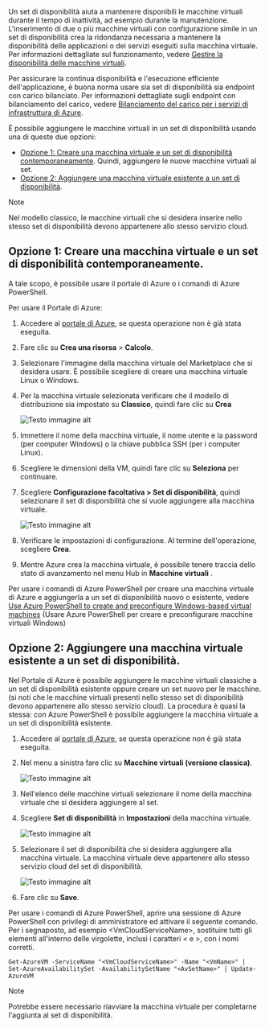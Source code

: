 


Un set di disponibilità aiuta a mantenere disponibili le macchine virtuali durante il tempo di inattività, ad esempio durante la manutenzione. L'inserimento di due o più macchine virtuali con configurazione simile in un set di disponibilità crea la ridondanza necessaria a mantenere la disponibilità delle applicazioni o dei servizi eseguiti sulla macchina virtuale. Per informazioni dettagliate sul funzionamento, vedere [Gestire la disponibilità delle macchine virtuali][Manage the availability of virtual machines].

Per assicurare la continua disponibilità e l'esecuzione efficiente dell'applicazione, è buona norma usare sia set di disponibilità sia endpoint con carico bilanciato. Per informazioni dettagliate sugli endpoint con bilanciamento del carico, vedere [Bilanciamento del carico per i servizi di infrastruttura di Azure][Load balancing for Azure infrastructure services].

È possibile aggiungere le macchine virtuali in un set di disponibilità usando una di queste due opzioni:

* [Opzione 1: Creare una macchina virtuale e un set di disponibilità contemporaneamente][Option 1: Create a virtual machine and an availability set at the same time]. Quindi, aggiungere le nuove macchine virtuali al set.
* [Opzione 2: Aggiungere una macchina virtuale esistente a un set di disponibilità][Option 2: Add an existing virtual machine to an availability set].

> [!NOTE]
> Nel modello classico, le macchine virtuali che si desidera inserire nello stesso set di disponibilità devono appartenere allo stesso servizio cloud.
> 
> 

## <a id="createset"></a>Opzione 1: Creare una macchina virtuale e un set di disponibilità contemporaneamente.
A tale scopo, è possibile usare il portale di Azure o i comandi di Azure PowerShell.

Per usare il Portale di Azure:

1. Accedere al [portale di Azure](https://portal.azure.com), se questa operazione non è già stata eseguita.
2. Fare clic su **Crea una risorsa** > **Calcolo**.
3. Selezionare l'immagine della macchina virtuale del Marketplace che si desidera usare. È possibile scegliere di creare una macchina virtuale Linux o Windows.
4. Per la macchina virtuale selezionata verificare che il modello di distribuzione sia impostato su **Classico**, quindi fare clic su **Crea**
   
    ![Testo immagine alt](./media/virtual-machines-common-classic-configure-availability/ChooseClassicModel.png)
5. Immettere il nome della macchina virtuale, il nome utente e la password (per computer Windows) o la chiave pubblica SSH (per i computer Linux). 
6. Scegliere le dimensioni della VM, quindi fare clic su **Seleziona** per continuare.
7. Scegliere **Configurazione facoltativa > Set di disponibilità**, quindi selezionare il set di disponibilità che si vuole aggiungere alla macchina virtuale.
   
    ![Testo immagine alt](./media/virtual-machines-common-classic-configure-availability/ChooseAvailabilitySet.png) 
8. Verificare le impostazioni di configurazione. Al termine dell'operazione, scegliere **Crea**.
9. Mentre Azure crea la macchina virtuale, è possibile tenere traccia dello stato di avanzamento nel menu Hub in **Macchine virtuali** .

Per usare i comandi di Azure PowerShell per creare una macchina virtuale di Azure e aggiungerla a un set di disponibilità nuovo o esistente, vedere [Use Azure PowerShell to create and preconfigure Windows-based virtual machines](../articles/virtual-machines/windows/classic/create-powershell.md?toc=%2fazure%2fvirtual-machines%2fwindows%2fclassic%2ftoc.json) (Usare Azure PowerShell per creare e preconfigurare macchine virtuali Windows)

## <a id="addmachine"></a>Opzione 2: Aggiungere una macchina virtuale esistente a un set di disponibilità.
Nel Portale di Azure è possibile aggiungere le macchine virtuali classiche a un set di disponibilità esistente oppure creare un set nuovo per le macchine. (si noti che le macchine virtuali presenti nello stesso set di disponibilità devono appartenere allo stesso servizio cloud). La procedura è quasi la stessa: con Azure PowerShell è possibile aggiungere la macchina virtuale a un set di disponibilità esistente.

1. Accedere al [portale di Azure](https://portal.azure.com), se questa operazione non è già stata eseguita.
2. Nel menu a sinistra fare clic su **Macchine virtuali (versione classica)**.
   
    ![Testo immagine alt](./media/virtual-machines-common-classic-configure-availability/ChooseClassicVM.png)
3. Nell'elenco delle macchine virtuali selezionare il nome della macchina virtuale che si desidera aggiungere al set.
4. Scegliere **Set di disponibilità** in **Impostazioni** della macchina virtuale.
   
    ![Testo immagine alt](./media/virtual-machines-common-classic-configure-availability/AvailabilitySetSettings.png)
5. Selezionare il set di disponibilità che si desidera aggiungere alla macchina virtuale. La macchina virtuale deve appartenere allo stesso servizio cloud del set di disponibilità.
   
    ![Testo immagine alt](./media/virtual-machines-common-classic-configure-availability/AvailabilitySetPicker.png)
6. Fare clic su **Save**.

Per usare i comandi di Azure PowerShell, aprire una sessione di Azure PowerShell con privilegi di amministratore ed attivare il seguente comando. Per i segnaposto, ad esempio &lt;VmCloudServiceName&gt;, sostituire tutti gli elementi all'interno delle virgolette, inclusi i caratteri < e >, con i nomi corretti.

    Get-AzureVM -ServiceName "<VmCloudServiceName>" -Name "<VmName>" | Set-AzureAvailabilitySet -AvailabilitySetName "<AvSetName>" | Update-AzureVM

> [!NOTE]
> Potrebbe essere necessario riavviare la macchina virtuale per completarne l'aggiunta al set di disponibilità.
> 
> 

<!-- LINKS -->
[Option 1: Create a virtual machine and an availability set at the same time]: #createset
[Option 2: Add an existing virtual machine to an availability set]: #addmachine

[Load balancing for Azure infrastructure services]: ../articles/virtual-machines/virtual-machines-linux-load-balance.md
[Manage the availability of virtual machines]:../articles/virtual-machines/linux/manage-availability.md

[Create a virtual machine running Windows]: ../articles/virtual-machines/virtual-machines-windows-hero-tutorial.md
[Virtual Network overview]: ../articles/virtual-network/virtual-networks-overview.md


